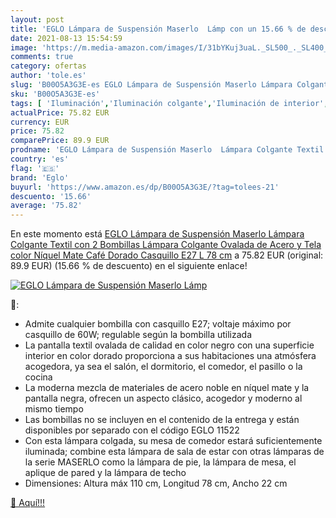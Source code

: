 ```yaml
---
layout: post
title: 'EGLO Lámpara de Suspensión Maserlo  Lámp con un 15.66 % de descuento'
date: 2021-08-13 15:54:59
image: 'https://m.media-amazon.com/images/I/31bYKuj3uaL._SL500_._SL400_.jpg'
comments: true
category: ofertas
author: 'tole.es'
slug: 'B00O5A3G3E-es EGLO Lámpara de Suspensión Maserlo Lámpara Colgante Textil...'
sku: 'B00O5A3G3E-es'
tags: [ 'Iluminación','Iluminación colgante','Iluminación de interior','Iluminación de techo','café','eglo', ]
actualPrice: 75.82 EUR
currency: EUR
price: 75.82
comparePrice: 89.9 EUR
prodname: 'EGLO Lámpara de Suspensión Maserlo  Lámpara Colgante Textil con 2 Bombillas  Lámpara Colgante Ovalada de Acero y Tela  color Níquel Mate  Café  Dorado  Casquillo E27  L 78 cm'
country: 'es'
flag: '🇪🇸'
brand: 'Eglo'
buyurl: 'https://www.amazon.es/dp/B00O5A3G3E/?tag=tolees-21'
descuento: '15.66'
average: '75.82'
---
```


En este momento está [EGLO Lámpara de Suspensión Maserlo  Lámpara Colgante Textil con 2 Bombillas  Lámpara Colgante Ovalada de Acero y Tela  color Níquel Mate  Café  Dorado  Casquillo E27  L 78 cm](https://www.amazon.es/dp/B00O5A3G3E/?tag=tolees-21) a 75.82 EUR (original: 89.9 EUR) (15.66 %  de descuento) en el siguiente enlace!

[![EGLO Lámpara de Suspensión Maserlo  Lámp](https://m.media-amazon.com/images/I/31bYKuj3uaL._SL500_._SL400_.jpg)](https://www.amazon.es/dp/B00O5A3G3E/?tag=tolees-21)

🔎:

- Admite cualquier bombilla con casquillo E27; voltaje máximo por casquillo de 60W; regulable según la bombilla utilizada
- La pantalla textil ovalada de calidad en color negro con una superficie interior en color dorado proporciona a sus habitaciones una atmósfera acogedora, ya sea el salón, el dormitorio, el comedor, el pasillo o la cocina
- La moderna mezcla de materiales de acero noble en níquel mate y la pantalla negra, ofrecen un aspecto clásico, acogedor y moderno al mismo tiempo
- Las bombillas no se incluyen en el contenido de la entrega y están disponibles por separado con el código EGLO 11522
- Con esta lámpara colgada, su mesa de comedor estará suficientemente iluminada; combine esta lámpara de sala de estar con otras lámparas de la serie MASERLO como la lámpara de pie, la lámpara de mesa, el aplique de pared y la lámpara de techo
- Dimensiones: Altura máx 110 cm, Longitud 78 cm, Ancho 22 cm

[🛒 Aquí!!!](https://www.amazon.es/dp/B00O5A3G3E/?tag=tolees-21)
